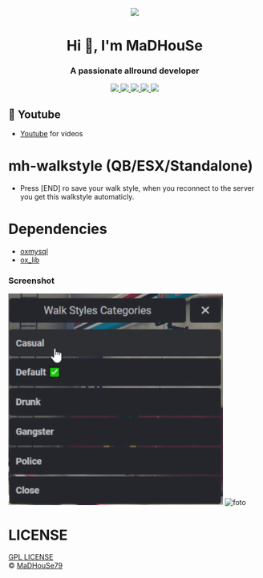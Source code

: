 <p align="center">
    <img width="140" src="https://icons.iconarchive.com/icons/iconarchive/red-orb-alphabet/128/Letter-M-icon.png" />  
    <h1 align="center">Hi 👋, I'm MaDHouSe</h1>
    <h3 align="center">A passionate allround developer </h3>    
</p>

<p align="center">
    <a href="https://github.com/MH-Scripts/mh-walkstyle/issues">
        <img src="https://img.shields.io/github/issues/MH-Scripts/mh-walkstyle"/> 
    </a>
    <a href="https://github.com/MH-Scripts/mh-walkstyle/watchers">
        <img src="https://img.shields.io/github/watchers/MH-Scripts/mh-walkstyle"/> 
    </a> 
    <a href="https://github.com/MH-Scripts/mh-walkstyle/network/members">
        <img src="https://img.shields.io/github/forks/MH-Scripts/mh-walkstyle"/> 
    </a>  
    <a href="https://github.com/MH-Scripts/mh-walkstyle/stargazers">
        <img src="https://img.shields.io/github/stars/MH-Scripts/mh-walkstyle?color=white"/> 
    </a>
    <a href="https://github.com/MH-Scripts/mh-walkstyle/blob/main/LICENSE">
        <img src="https://img.shields.io/github/license/MH-Scripts/mh-walkstyle?color=black"/> 
    </a>      
</p>

## 🙈 Youtube
- [Youtube](https://www.youtube.com/@MaDHouSe79) for videos

# mh-walkstyle (QB/ESX/Standalone)
- Press [END] ro save your walk style, when you reconnect to the server you get this walkstyle automaticly.

# Dependencies
- [oxmysql](https://github.com/overextended/oxmysql/releases/tag/v1.9.3)
- [ox_lib](https://github.com/overextended/ox_lib/releases/)

### Screenshot
![foto](https://raw.githubusercontent.com/MH-Scripts/mh-walkstyle/main/screenshots/Schermafbeelding%202024-05-01%20142805.png)
![foto](https://raw.githubusercontent.com/MH-Scripts/mh-walkstyle/main/Schermafbeelding%202024-05-01%20142843.png)

# LICENSE
[GPL LICENSE](./LICENSE)<br />
&copy; [MaDHouSe79](https://www.youtube.com/@MaDHouSe79)
